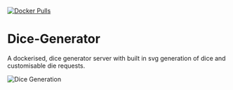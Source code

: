 [![Docker Pulls](https://img.shields.io/docker/pulls/hamolicious/dicegenerator?color=%232496ED&style=for-the-badge)](https://hub.docker.com/repository/docker/hamolicious/dicegenerator)
# Dice-Generator
A dockerised, dice generator server with built in svg generation of dice and customisable die requests. 

![Dice Generation](https://cdn.discordapp.com/attachments/956504920503255111/956504974035124314/Screenshot_2022-03-24_104839.png)
